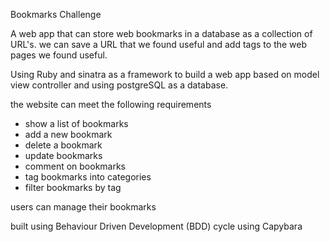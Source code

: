 Bookmarks Challenge

A web app that can store web bookmarks in a database as a collection of URL's. we can save a URL that we found useful and add tags to the web pages we found useful.

Using Ruby and sinatra as a framework to build a web app based on model view controller and using postgreSQL as a database.

the website can meet the following requirements

- show a list of bookmarks
- add a new bookmark
- delete a bookmark
- update bookmarks
- comment on bookmarks
- tag bookmarks into categories
- filter bookmarks by tag

users can manage their bookmarks



built using Behaviour Driven Development (BDD) cycle using Capybara
